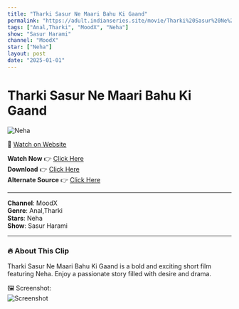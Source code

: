 ```yaml
---
title: "Tharki Sasur Ne Maari Bahu Ki Gaand"
permalink: "https://adult.indianseries.site/movie/Tharki%20Sasur%20Ne%20Maari%20Bahu%20Ki%20Gaand"
tags: ["Anal,Tharki", "MoodX", "Neha"]
show: "Sasur Harami"
channel: "MoodX"
star: ["Neha"]
layout: post
date: "2025-01-01"
---
```


# Tharki Sasur Ne Maari Bahu Ki Gaand

![Neha](https://shorts.desisins.com/wp-content/uploads/2023/10/Tharki-Sasur-DesiSins.com_.jpg)

🔗 [Watch on Website](https://adult.indianseries.site/movie/Tharki%20Sasur%20Ne%20Maari%20Bahu%20Ki%20Gaand)

**Watch Now** 👉 [Click Here](https://adult.indianseries.site/movie/Tharki%20Sasur%20Ne%20Maari%20Bahu%20Ki%20Gaand)  
**Download** 👉 [Click Here](https://adult.indianseries.site/movie/Tharki%20Sasur%20Ne%20Maari%20Bahu%20Ki%20Gaand)  
**Alternate Source** 👉 [Click Here](https://adult.indianseries.site/movie/Tharki%20Sasur%20Ne%20Maari%20Bahu%20Ki%20Gaand)

---

**Channel**: MoodX  
**Genre**: Anal,Tharki  
**Stars**: Neha  
**Show**: Sasur Harami

---

### 🔥 About This Clip

Tharki Sasur Ne Maari Bahu Ki Gaand is a bold and exciting short film featuring Neha. Enjoy a passionate story filled with desire and drama.
 
🖼️ Screenshot:  
![Screenshot](https://shorts.desisins.com/wp-content/uploads/2023/10/Tharki-Sasur-DesiSins.com_.jpg)
